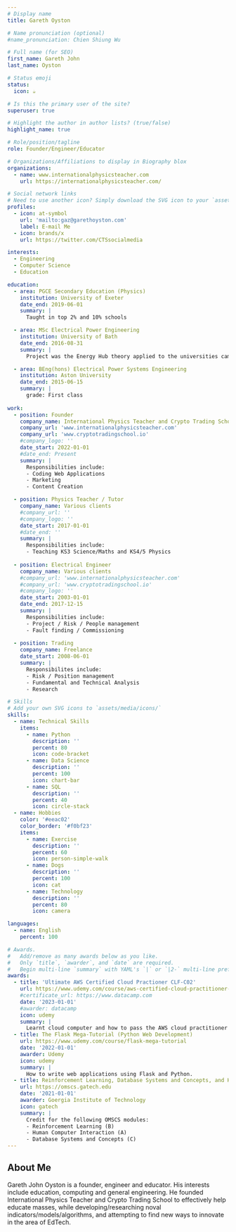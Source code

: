 ```yaml
---
# Display name
title: Gareth Oyston

# Name pronunciation (optional)
#name_pronunciation: Chien Shiung Wu

# Full name (for SEO)
first_name: Gareth John
last_name: Oyston

# Status emoji
status:
  icon: ☕️

# Is this the primary user of the site?
superuser: true

# Highlight the author in author lists? (true/false)
highlight_name: true

# Role/position/tagline
role: Founder/Engineer/Educator

# Organizations/Affiliations to display in Biography blox
organizations:
  - name: www.internationalphysicsteacher.com
    url: https://internationalphysicsteacher.com/

# Social network links
# Need to use another icon? Simply download the SVG icon to your `assets/media/icons/` folder.
profiles:
  - icon: at-symbol
    url: 'mailto:gaz@garethoyston.com'
    label: E-mail Me
  - icon: brands/x
    url: https://twitter.com/CTSsocialmedia

interests:
  - Engineering
  - Computer Science
  - Education

education:
  - area: PGCE Secondary Education (Physics)
    institution: University of Exeter
    date_end: 2019-06-01
    summary: |
      Taught in top 2% and 10% schools

  - area: MSc Electrical Power Engineering
    institution: University of Bath
    date_end: 2016-08-31
    summary: |
      Project was the Energy Hub theory applied to the universities campus

  - area: BEng(hons) Electrical Power Systems Engineering
    institution: Aston University
    date_end: 2015-06-15
    summary: |
      grade: First class
      
work:
  - position: Founder
    company_name: International Physics Teacher and Crypto Trading School
    company_url: 'www.internationalphysicsteacher.com'
    company_url: 'www.cryptotradingschool.io'
    #company_logo: ''
    date_start: 2022-01-01
    #date_end: Present
    summary: |
      Responsibilities include:
      - Coding Web Applications
      - Marketing
      - Content Creation

  - position: Physics Teacher / Tutor
    company_name: Various clients
    #company_url: ''
    #company_logo: ''
    date_start: 2017-01-01
    #date_end: ''
    summary: |
      Responsibilities include:
      - Teaching KS3 Science/Maths and KS4/5 Physics
  
  - position: Electrical Engineer
    company_name: Various clients
    #company_url: 'www.internationalphysicsteacher.com'
    #company_url: 'www.cryptotradingschool.io'
    #company_logo: ''
    date_start: 2003-01-01
    date_end: 2017-12-15
    summary: |
      Responsibilities include:
      - Project / Risk / People management
      - Fault finding / Commissioning
  
  - position: Trading
    company_name: Freelance
    date_start: 2008-06-01
    summary: |
      Responsibilites include:
      - Risk / Position management
      - Fundamental and Technical Analysis
      - Research

# Skills
# Add your own SVG icons to `assets/media/icons/`
skills:
  - name: Technical Skills
    items:
      - name: Python
        description: ''
        percent: 80
        icon: code-bracket
      - name: Data Science
        description: ''
        percent: 100
        icon: chart-bar
      - name: SQL
        description: ''
        percent: 40
        icon: circle-stack
  - name: Hobbies
    color: '#eeac02'
    color_border: '#f0bf23'
    items:
      - name: Exercise
        description: ''
        percent: 60
        icon: person-simple-walk
      - name: Dogs
        description: ''
        percent: 100
        icon: cat
      - name: Technology
        description: ''
        percent: 80
        icon: camera

languages:
  - name: English
    percent: 100

# Awards.
#   Add/remove as many awards below as you like.
#   Only `title`, `awarder`, and `date` are required.
#   Begin multi-line `summary` with YAML's `|` or `|2-` multi-line prefix and indent 2 spaces below.
awards:
  - title: 'Ultimate AWS Certified Cloud Practioner CLF-C02'
    url: https://www.udemy.com/course/aws-certified-cloud-practitioner-new
    #certificate_url: https://www.datacamp.com
    date: '2023-01-01'
    #awarder: datacamp
    icon: udemy
    summary: |
      Learnt cloud computer and how to pass the AWS cloud practitioner CLF-C02 exam.
  - title: The Flask Mega-Tutorial (Python Web Development)
    url: https://www.udemy.com/course/flask-mega-tutorial
    date: '2022-01-01'
    awarder: Udemy
    icon: udemy
    summary: |
      How to write web applications using Flask and Python.
  - title: Reinforcement Learning, Database Systems and Concepts, and Human Computer Interaction
    url: https://omscs.gatech.edu
    date: '2021-01-01'
    awarder: Goergia Institute of Technology
    icon: gatech
    summary: |
      Credit for the following OMSCS modules:
      - Reinforcement Learning (B)
      - Human Computer Interaction (A)
      - Database Systems and Concepts (C)
---
```


## About Me

Gareth John Oyston is a founder, engineer and educator. His interests include education, computing and general engineering. He founded International Physics Teacher and Crypto Trading School to effectively help educate masses, while developing/researching noval indicators/models/algorithms, and attempting to find new ways to innovate in the area of EdTech.
